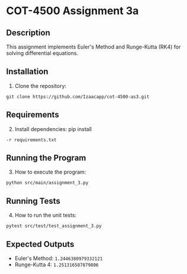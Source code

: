 # COT-4500 Assignment 3a

## Description
This assignment implements Euler's Method and Runge-Kutta (RK4) for solving differential equations.

## Installation
1. Clone the repository:
```
git clone https://github.com/Izaacapp/cot-4500-as3.git
```

## Requirements
2. Install dependencies:
pip install 
```
-r requirements.txt
```

## Running the Program
3. How to execute the program:
```
python src/main/assignment_3.py
```

## Running Tests
4.  How to run the unit tests:
```
pytest src/test/test_assignment_3.py
```

## Expected Outputs
- Euler's Method: `1.2446380979332121`
- Runge-Kutta 4: `1.251316587879806`


